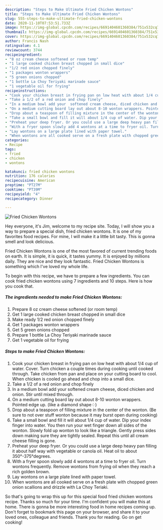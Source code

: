```yaml
---
description: "Steps to Make Ultimate Fried Chicken Wontons"
title: "Steps to Make Ultimate Fried Chicken Wontons"
slug: 555-steps-to-make-ultimate-fried-chicken-wontons
date: 2020-11-10T07:53:51.733Z
image: https://img-global.cpcdn.com/recipes/6691404601360384/751x532cq70/fried-chicken-wontons-recipe-main-photo.jpg
thumbnail: https://img-global.cpcdn.com/recipes/6691404601360384/751x532cq70/fried-chicken-wontons-recipe-main-photo.jpg
cover: https://img-global.cpcdn.com/recipes/6691404601360384/751x532cq70/fried-chicken-wontons-recipe-main-photo.jpg
author: Francis Nash
ratingvalue: 4.1
reviewcount: 3744
recipeingredient:
- "8 oz cream cheese softened or room temp"
- "1 large cooked chicken breast chopped in small dice"
- "1/2 red onion chopped finely"
- "1 packages wonton wrappers"
- "5 green onions chopped"
- "1 bottle La Choy Teriyaki marinade sauce"
- "1 vegetable oil for frying"
recipeinstructions:
- "Cook your chicken breast in frying pan on low heat with about 1/4 cup of water. Cover. Turn chicken a couple times during cooking until cooked through. Take chicken from pan and place on your cutting board to cool. When chicken is cooled go ahead and chop into a small dice."
- "Take a 1/2 of a red onion and chop finely"
- "In a medium bowl add your  softened cream cheese, diced chicken and onion. Stir until mixed through."
- "On a medium cutting board lay out about 8-10 wonton wrappers. Pointed edge up. (like a diamond shape♢)"
- "Drop about a teaspoon of filling mixture in the center of the wonton. (Be sure to not over stuff wonton because it may burst open during cooking)"
- "Take a small bowl and fill it will about 1/4 cup of water. Dip your index finger into water. You then run your wet finger down all sides of the wonton. Slowly fold up wonton to look like a triangle. Gently press sides down making sure they are tightly sealed. Repeat this until all cream cheese filling is gone."
- "Preheat your deep fryer. Or you could use a large deep heavy pan filling it about half way with vegetable or canola oil. Heat oil to about 350°-375°degrees."
- "With a fryer spoon slowly add 4 wontons at a time to fryer oil. Turn wontons frequently. Remove wontons from frying oil when they reach a rich golden brown."
- "Lay wontons on a large plate lined with paper towel."
- "When wontons are all cooked serve on a fresh plate with chopped green onion scallions and drizzle with La Choy Teriaki."
categories:
- Recipe
tags:
- fried
- chicken
- wontons

katakunci: fried chicken wontons 
nutrition: 176 calories
recipecuisine: American
preptime: "PT27M"
cooktime: "PT39M"
recipeyield: "4"
recipecategory: Dinner

---
```



![Fried Chicken Wontons](https://img-global.cpcdn.com/recipes/6691404601360384/751x532cq70/fried-chicken-wontons-recipe-main-photo.jpg)

Hey everyone, it's Jim, welcome to my recipe site. Today, I will show you a way to prepare a special dish, fried chicken wontons. It is one of my favorites food recipes. For mine, I will make it a little bit tasty. This is gonna smell and look delicious.



Fried Chicken Wontons is one of the most favored of current trending foods on earth. It is simple, it is quick, it tastes yummy. It is enjoyed by millions daily. They are nice and they look fantastic. Fried Chicken Wontons is something which I've loved my whole life.


To begin with this recipe, we have to prepare a few ingredients. You can cook fried chicken wontons using 7 ingredients and 10 steps. Here is how you cook that.

<!--inarticleads1-->

##### The ingredients needed to make Fried Chicken Wontons:

1. Prepare 8 oz cream cheese softened (or room temp)
1. Get 1 large cooked chicken breast chopped in small dice
1. Make ready 1/2 red onion chopped finely
1. Get 1 packages wonton wrappers
1. Get 5 green onions chopped
1. Prepare 1 bottle La Choy Teriyaki marinade sauce
1. Get 1 vegetable oil for frying




<!--inarticleads2-->

##### Steps to make Fried Chicken Wontons:

1. Cook your chicken breast in frying pan on low heat with about 1/4 cup of water. Cover. Turn chicken a couple times during cooking until cooked through. Take chicken from pan and place on your cutting board to cool. When chicken is cooled go ahead and chop into a small dice.
1. Take a 1/2 of a red onion and chop finely
1. In a medium bowl add your  softened cream cheese, diced chicken and onion. Stir until mixed through.
1. On a medium cutting board lay out about 8-10 wonton wrappers. Pointed edge up. (like a diamond shape♢)
1. Drop about a teaspoon of filling mixture in the center of the wonton. (Be sure to not over stuff wonton because it may burst open during cooking)
1. Take a small bowl and fill it will about 1/4 cup of water. Dip your index finger into water. You then run your wet finger down all sides of the wonton. Slowly fold up wonton to look like a triangle. Gently press sides down making sure they are tightly sealed. Repeat this until all cream cheese filling is gone.
1. Preheat your deep fryer. Or you could use a large deep heavy pan filling it about half way with vegetable or canola oil. Heat oil to about 350°-375°degrees.
1. With a fryer spoon slowly add 4 wontons at a time to fryer oil. Turn wontons frequently. Remove wontons from frying oil when they reach a rich golden brown.
1. Lay wontons on a large plate lined with paper towel.
1. When wontons are all cooked serve on a fresh plate with chopped green onion scallions and drizzle with La Choy Teriaki.




So that's going to wrap this up for this special food fried chicken wontons recipe. Thanks so much for your time. I'm confident you will make this at home. There is gonna be more interesting food in home recipes coming up. Don't forget to bookmark this page on your browser, and share it to your loved ones, colleague and friends. Thank you for reading. Go on get cooking!
